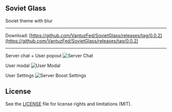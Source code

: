 ## Soviet Glass
Soviet theme with blur

- - -
Download: [https://github.com/VantuzFed/SovietGlass/releases/tag/0.0.2](https://github.com/VantuzFed/SovietGlass/releases/tag/0.0.2)  
- - -

Server chat + User popout
![Server Chat](https://i.imgur.com/dR4fQZc.png)

User modal
![User Modal](https://i.imgur.com/r7RYEE0.png)

User Settings
![Server Boost Settings](https://i.imgur.com/2mT8cHK.png)

## License

See the [LICENSE](https://github.com/VantuzFed/SovietGlass/blob/master/LICENSE.md) file for license rights and limitations (MIT).
